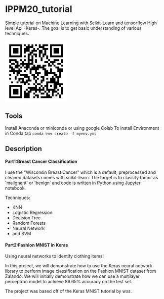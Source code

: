 # IPPM20_tutorial

Simple tutorial on Machine Learning with Scikit-Learn and tensorflow High level Api -Keras-. 
The goal is to get basic understanding of various techniques.

![qrCode](Qr.png)

## Tools


Install Anaconda or miniconda or using google Colab
To install Environment in Conda tap `conda env create -f myenv.yml`


## Description

#### Part1:Breast Cancer Classification
I use the "Wisconsin Breast Cancer" which is a default, preprocessed and cleaned datasets comes with scikit-learn. The target is to classify tumor as 'malignant' or 'benign' and code is written in Python using Jupyter notebook.

Techniques:
* KNN
* Logistic Regression
* Decision Tree
* Random Forests
* Neural Network
* and SVM

#### Part2:Fashion MNIST in Keras

Using neural networks to identify clothing items!

In this project, we will demonstrate how to use the Keras neural network library to perform image classification on the Fashion MNIST dataset from Zalando. We will initially demonstrate how we can use a multilayer perceptron model to achieve 89.65% accuracy on the test set.

The project was based off of the Keras MNIST tutorial by wxs.


